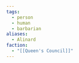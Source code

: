 ```yaml
---
tags:
  - person
  - human
  - barbarian
aliases:
  - Alinard
faction:
  - "[[Queen's Council]]"
---
```

